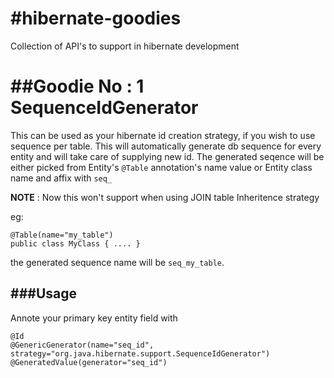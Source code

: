 #hibernate-goodies
=================

Collection of API's to support in hibernate development

##Goodie No : 1 SequenceIdGenerator
=================================

This can be used as your hibernate id creation strategy, if you wish to use sequence per table. This will automatically generate db sequence for every entity and will take care of supplying new id. The generated seqence will be either picked from Entity's `@Table` annotation's name value or Entity class name  and affix with `seq_` 

__NOTE__ : Now this won't support when using JOIN table Inheritence strategy

eg:

	@Table(name="my_table")
	public class MyClass { .... }

the generated sequence name will be `seq_my_table`.

###Usage
-----
 Annote your primary key entity field with
  	
  	@Id
  	@GenericGenerator(name="seq_id", strategy="org.java.hibernate.support.SequenceIdGenerator")
  	@GeneratedValue(generator="seq_id")
	

